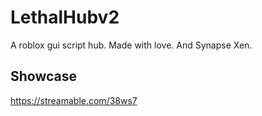 # LethalHubv2
A roblox gui script hub. Made with love. And Synapse Xen.

## Showcase
https://streamable.com/38ws7
